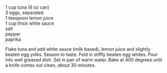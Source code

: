 ---
---

1 cup tuna (6 oz can)  
3 eggs, separated  
1 teaspoon lemon juice  
1 cup thick white sauce  
salt  
pepper  
paprika 

Flake tuna and add white sauce (milk based), lemon juice and slightly beaten egg yolks. Season 
to taste. Fold in stiffly beaten egg whites. Pour into well greased dish. Set in pan of warm 
water. Bake at 400 degrees until a knife comes out clean, about 30 minutes.
